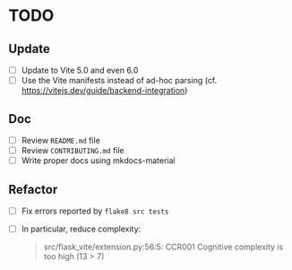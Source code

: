 # TODO

## Update

- [ ] Update to Vite 5.0 and even 6.0
- [ ] Use the Vite manifests instead of ad-hoc parsing (cf. https://vitejs.dev/guide/backend-integration)

## Doc

- [ ] Review `README.md` file
- [ ] Review `CONTRIBUTING.md` file
- [ ] Write proper docs using mkdocs-material

## Refactor

- [ ] Fix errors reported by `flake8 src tests`
- [ ] In particular, reduce complexity:
  > src/flask_vite/extension.py:56:5: CCR001 Cognitive complexity is too high (13 > 7)


